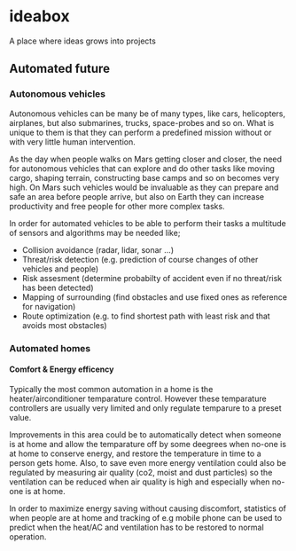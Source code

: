 # ideabox
A place where ideas grows into projects

## Automated future
### Autonomous vehicles
Autonomous vehicles can be many be of many types, like cars, helicopters, airplanes, but also submarines, trucks, space-probes and so on. What is unique to them is that they can perform a predefined mission without or with very little human intervention.

As the day when people walks on Mars getting closer and closer, the need for autonomous vehicles that can explore and do other tasks like moving cargo, shaping terrain, constructing base camps and so on becomes very high. On Mars such vehicles would be invaluable as they can prepare and safe an area before people arrive, but also on Earth they can increase productivity and free people for other more complex tasks.

In order for automated vehicles to be able to perform their tasks a multitude of sensors and algorithms may be needed like;
* Collision avoidance (radar, lidar, sonar ...)
* Threat/risk detection (e.g. prediction of course changes of other vehicles and people)
* Risk assesment (determine probabilty of accident even if no threat/risk has been detected)
* Mapping of surrounding (find obstacles and use fixed ones as reference for navigation)
* Route optimization (e.g. to find shortest path with least risk and that avoids most obstacles)

### Automated homes
#### Comfort & Energy efficency
Typically the most common automation in a home is the heater/airconditioner temparature control. However these temparature controllers are usually very limited and only regulate temparure to a preset value.

Improvements in this area could be to automatically detect when someone is at home and allow the temparature off by some deegrees when no-one is at home to conserve energy, and restore the temperature in time to a person gets home. Also, to save even more energy ventilation could also be regulated by measuring air quality (co2, moist and dust particles) so the ventilation can be reduced when air quality is high and especially when no-one is at home. 

In order to maximize energy saving without causing discomfort, statistics of when people are at home and tracking of e.g mobile phone can be used to predict when the heat/AC and ventilation has to be restored to normal operation.
